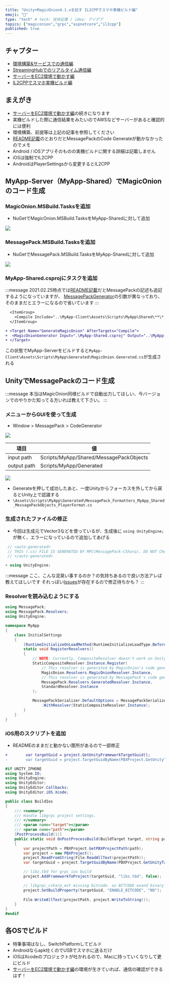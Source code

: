 ```yaml
---
title: "Unity+MagicOnion4.1.xを試す IL2CPPでスマホ実機ビルド編"
emoji: "🔖"
type: "tech" # tech: 技術記事 / idea: アイデア
topics: ["magiconion","grpc","aspnetcore","il2cpp"]
published: true
---
```


## チャプター

- [環境構築&サービスでの通信編](https://zenn.dev/hrs/articles/magiconion-v4-1-x-unity-service)
- [StreamingHubでのリアルタイム通信編](https://zenn.dev/hrs/articles/magiconion-v4-1-x-unity-streaming-hub)
- [サーバーをEC2環境で動かす編](https://zenn.dev/hrs/articles/magiconion-v4-1-x-unity-aws-ec2-nginx)
- [IL2CPPでスマホ実機ビルド編](https://zenn.dev/hrs/articles/magiconion-v4-1-x-unity-il2cpp)

## まえがき

- [サーバーをEC2環境で動かす編](https://zenn.dev/hrs/articles/magiconion-v4-1-x-unity-aws-ec2-nginx)の続きになります
- 実機ビルドした際に通信結果をみたいのでAWSなどサーバーがあると確認的には便利
- 環境構築、前提等は上記の記事を参照してください
- [README記載](https://github.com/Cysharp/MagicOnion#magiconion-code-generator-for-il2cpp)のとおりだとMessagePackのCode Generateが動かなかったのでメモ
- Android / iOSアプリそのものの実機ビルドに関する詳細は記載しません
- iOSは強制でIL2CPP
- AndroidはPlayerSettingsから変更するとIL2CPP

## MyApp-Server（MyApp-Shared）でMagicOnionのコード生成

### MagicOnion.MSBuild.Tasksを追加

- NuGetでMagicOnion.MSBuild.TasksをMyApp-Sharedに対して追加

![](https://storage.googleapis.com/zenn-user-upload/lin8md9kw1jslhg2t9gdnd0r5yxg)


### MessagePack.MSBuild.Tasksを追加

- NuGetでMessagePack.MSBuild.TasksをMyApp-Sharedに対して追加


![](https://storage.googleapis.com/zenn-user-upload/eopa2i2kjwedyni7gc6qmiiu8tqe)

### MyApp-Shared.csprojにタスクを追加

:::message
 2021.02.25時点では[README記載](https://github.com/Cysharp/MagicOnion/blob/489760a/README.md#magiconionmsbuildtasks-msbuild-integration)だとMessagePackの記述も追記するようになっていますが、
 [MessagePackGenerator](https://github.com/neuecc/MessagePack-CSharp/blob/533802a85d517fece47c782aa893af62d942b3e2/src/MessagePack.MSBuild.Tasks/MessagePackGenerator.cs)の引数が異なっており、そのままだとエラーになるので省いています
:::

```diff
  <ItemGroup>
    <Compile Include="..\MyApp-Client\Assets\Scripts\MyApp\Shared\**\*.cs" />
  </ItemGroup>

+ <Target Name="GenerateMagicOnion" AfterTargets="Compile">
+  <MagicOnionGenerator Input=".\MyApp-Shared.csproj" Output="..\MyApp-Client\Assets\Scripts\MyApp\Generated\MagicOnion.Generated.cs" />
+ </Target>
```

この状態でMyApp-Serverをビルドすると`MyApp-Client\Assets\Scripts\MyApp\Generated\MagicOnion.Generated.cs`が生成される

## UnityでMessagePackのコード生成

:::message
本当はMagicOnion同様ビルドで自動出力してほしい、今バージョンでのやりかた知ってる方いれば教えて下さい。
:::

### メニューからGUIを使って生成

- Window > MessagePack > CodeGenerator 

![](https://storage.googleapis.com/zenn-user-upload/jn5694xenrdlq6brda81adzbgw69)

項目 | 値
--- | ---
input path | Scripts/MyApp/Shared/MessagePackObjects
output path | Scripts/MyApp/Generated

![](https://storage.googleapis.com/zenn-user-upload/p89bjkganh3g196wj9ceop008vom)

- Generateを押して成功したあと、一度Unityからフォーカスを外してから戻るとUnity上で認識する
- `\Assets\Scripts\MyApp\Generated\MessagePack_Formatters_MyApp_Shared_MessagePackObjects_PlayerFormat.cs`

### 生成されたファイルの修正


- 今回は生成元でVector3などを使っているが、生成後に `using UnityEngine;`が無く、エラーになっているので追加してあげる

```diff:\Assets\Scripts\MyApp\Generated\MessagePack_Formatters_MyApp_Shared_MessagePackObjects_PlayerFormat.cs
 // <auto-generated>
 // THIS (.cs) FILE IS GENERATED BY MPC(MessagePack-CSharp). DO NOT CHANGE IT.
 // </auto-generated>

+ using UnityEngine;
```

:::message
ここ、こんな泥臭い事するのか？の気持ちあるので良い方法アレば教えてほしいです
それっぽい[Issues](https://github.com/neuecc/MessagePack-CSharp/issues/1013)が存在するので修正待ちかも？
:::

### Resolverを読み込むようにする

```cs:Assets\Scripts\MyApp\InitialSettings.cs
using MessagePack;
using MessagePack.Resolvers;
using UnityEngine;

namespace MyApp
{
    class InitialSettings
    {
        [RuntimeInitializeOnLoadMethod(RuntimeInitializeLoadType.BeforeSceneLoad)]
        static void RegisterResolvers()
        {
            // NOTE: Currently, CompositeResolver doesn't work on Unity IL2CPP build. Use StaticCompositeResolver instead of it.
            StaticCompositeResolver.Instance.Register(
                // This resolver is generated by MagicOnion's code generator.
                MagicOnion.Resolvers.MagicOnionResolver.Instance,
                // This resolver is generated by MessagePack's code generator.
                MessagePack.Resolvers.GeneratedResolver.Instance,
                StandardResolver.Instance
            );

            MessagePackSerializer.DefaultOptions = MessagePackSerializer.DefaultOptions
                .WithResolver(StaticCompositeResolver.Instance);
        }
    }
}
```

### iOS用のスクリプトを追加

- READMEのままだと動かない箇所があるので一部修正

```diff
+        var targetGuid = project.GetUnityFrameworkTargetGuid();
-        var targetGuid = project.TargetGuidByName(PBXProject.GetUnityTargetName());
```

```cs:Assets\Editor\BuildIos.cs
#if UNITY_IPHONE
using System.IO;
using UnityEngine;
using UnityEditor;
using UnityEditor.Callbacks;
using UnityEditor.iOS.Xcode;

public class BuildIos
{
    /// <summary>
    /// Handle libgrpc project settings.
    /// </summary>
    /// <param name="target"></param>
    /// <param name="path"></param>
    [PostProcessBuild(1)]
    public static void OnPostProcessBuild(BuildTarget target, string path)
    {
        var projectPath = PBXProject.GetPBXProjectPath(path);
        var project = new PBXProject();
        project.ReadFromString(File.ReadAllText(projectPath));
        var targetGuid = project.TargetGuidByName(PBXProject.GetUnityTargetName());

        // libz.tbd for grpc ios build
        project.AddFrameworkToProject(targetGuid, "libz.tbd", false);

        // libgrpc_csharp_ext missing bitcode. as BITCODE exand binary size to 250MB.
        project.SetBuildProperty(targetGuid, "ENABLE_BITCODE", "NO");
        
        File.WriteAllText(projectPath, project.WriteToString());
    }
}
#endif
```

## 各OSでビルド

- 特筆事項はなし、SwitchPlatformしてビルド
- Androidならapk吐くのでUSBでスマホに送るだけ
- iOSはXcodeのプロジェクトが吐かれるので、Macに持っていくなりして更にビルド
- [サーバーをEC2環境で動かす編](https://zenn.dev/hrs/articles/magiconion-v4-1-x-unity-aws-ec2-nginx)の環境が生きていれば、通信の確認ができるはず！
